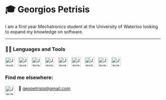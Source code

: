 # 🎓 Georgios Petrisis
I am a first year Mechatronics student at the University of Waterloo looking to expand my knowledge on software.

---
### 🔧🧰 Languages and Tools


<img align="left" alt = "Java" width = "30px" style = "padding-right: 10px;" src="https://cdn.jsdelivr.net/gh/devicons/devicon/icons/cplusplus/cplusplus-original.svg" />
<img align="left" alt = "Java" width = "30px" style = "padding-right: 10px;" src="https://cdn.jsdelivr.net/gh/devicons/devicon/icons/c/c-original.svg" />
<img align="left" alt = "Java" width = "30px" style = "padding-right: 10px;" src="https://cdn.jsdelivr.net/gh/devicons/devicon/icons/java/java-original.svg" />
<img align="left" alt = "Java" width = "30px" style = "padding-right: 10px;" src="https://cdn.jsdelivr.net/gh/devicons/devicon/icons/python/python-original.svg" />
<img align="left" alt = "Java" width = "30px" style = "padding-right: 10px;" src="https://cdn.jsdelivr.net/gh/devicons/devicon/icons/androidstudio/androidstudio-original.svg" />
<img align="left" alt = "Java" width = "30px" style = "padding-right: 10px;" src="https://cdn.jsdelivr.net/gh/devicons/devicon/icons/confluence/confluence-original.svg" />         
<img align="left" alt = "Java" width = "30px" style = "padding-right: 10px;" src="https://cdn.jsdelivr.net/gh/devicons/devicon/icons/git/git-original.svg" />
<img align="left" alt = "Java" width = "30px" style = "padding-right: 10px;" src="https://cdn.jsdelivr.net/gh/devicons/devicon/icons/bash/bash-original.svg" />
<img align="left" alt = "Java" width = "30px" style = "padding-right: 10px;" src="https://cdn.jsdelivr.net/gh/devicons/devicon/icons/linux/linux-original.svg" />
<br />   

#
### Find me elsewhere:

[<img align="left" alt = "Java" width = "30px" style = "padding-right: 10px;" src="https://cdn.jsdelivr.net/gh/devicons/devicon/icons/linkedin/linkedin-original.svg" />][linkedin]
📧 geopetrisis@gmail.com

[linkedin]: https://www.linkedin.com/in/geopet65/

